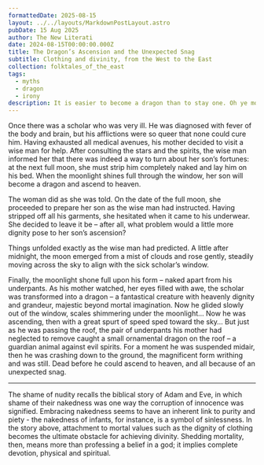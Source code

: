 ```yaml
---
formattedDate: 2025-08-15
layout: ../../layouts/MarkdownPostLayout.astro
pubDate: 15 Aug 2025
author: The New Literati
date: 2024-08-15T00:00:00.000Z
title: The Dragon’s Ascension and the Unexpected Snag
subtitle: Clothing and divinity, from the West to the East
collection: folktales_of_the_east
tags:
  - myths
  - dragon
  - irony
description: It is easier to become a dragon than to stay one. Oh ye mortals, shed your earthly shame, lest you hit an unexpected snag...
---
```


Once there was a scholar who was very ill.  He was diagnosed with fever of the body and brain, but his afflictions were so queer that none could cure him.  Having exhausted all medical avenues, his mother decided to visit a wise man for help.  After consulting the stars and the spirits, the wise man informed her that there was indeed a way to turn about her son’s fortunes: at the next full moon, she must strip him completely naked and lay him on his bed.  When the moonlight shines full through the window, her son will become a dragon and ascend to heaven.

The woman did as she was told.  On the date of the full moon, she proceeded to prepare her son as the wise man had instructed.  Having stripped off all his garments, she hesitated when it came to his underwear.  She decided to leave it be – after all, what problem would a little more dignity pose to her son’s ascension?

Things unfolded exactly as the wise man had predicted.  A little after midnight, the moon emerged from a mist of clouds and rose gently, steadily moving across the sky to align with the sick scholar’s window.

Finally, the moonlight shone full upon his form – naked apart from his underpants.  As his mother watched, her eyes filled with awe, the scholar was transformed into a dragon – a fantastical creature with heavenly dignity and grandeur, majestic beyond mortal imagination.  Now he glided slowly out of the window, scales shimmering under the moonlight…  Now he was ascending, then with a great spurt of speed sped toward the sky…  But just as he was passing the roof, the pair of underpants his mother had neglected to remove caught a small ornamental dragon on the roof – a guardian animal against evil spirits.  For a moment he was suspended midair, then he was crashing down to the ground, the magnificent form writhing and was still.  Dead before he could ascend to heaven, and all because of an unexpected snag.
<hr/>
The shame of nudity recalls the biblical story of Adam and Eve, in which shame of their nakedness was one way the corruption of innocence was signified. Embracing nakedness seems to have an inherent link to purity and piety - the nakedness of infants, for instance, is a symbol of sinlessness. In the story above, attachment to mortal values such as the dignity of clothing becomes the ultimate obstacle for achieving divinity. Shedding mortality, then, means more than professing a belief in a god; it implies complete devotion, physical and spiritual.